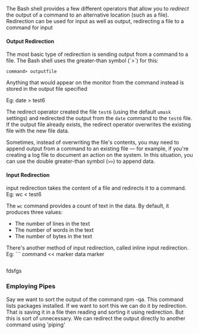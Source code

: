 The Bash shell provides a few different operators that allow you to _redirect_ the output of a command to an alternative location (such as a file). Redirection can be used for input as well as output, redirecting a file to a command for input

<h4> Output Redirection </h4>
The most basic type of redirection is sending output from a command to a file. The Bash shell uses the greater-than symbol (`>`) for this:

```
command> outputfile
```

Anything that would appear on the monitor from the command instead is stored in the output file specified

Eg: date > test6

The redirect operator created the file `test6` (using the default `umask` settings) and redirected the output from the `date` command to the `test6` file. If the output file already exists, the redirect operator overwrites the existing file with the new file data.

Sometimes, instead of overwriting the file's contents, you may need to append output from a command to an existing file — for example, if you're creating a log file to document an action on the system. In this situation, you can use the double greater-than symbol (`>>`) to append data.


<h4> Input Redirection </h4>
input redirection takes the content of a file and redirects it to a command.
Eg: wc < test6

The `wc` command provides a count of text in the data. By default, it produces three values:
- The number of lines in the text
- The number of words in the text
- The number of bytes in the text

There's another method of input redirection, called inline input redirection. 
Eg: ```
command << marker
data
marker
```
```
fdsfgs


<h3>Employing Pipes </h3>
Say we want to sort the output of the command rpm -qa. This command lists packages installed. If we want to sort this we can do it by redirection. That is saving it in a file then reading and sorting it using redirection. But this is sort of unnecessary. We can redirect the output directly to another command using 'piping'